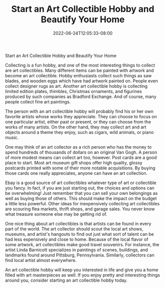 ﻿---
title: "Start an Art Collectible Hobby and Beautify Your Home"
date: 2022-06-24T12:05:33-08:00
description: "Hobby Articles Tips for Web Success"
featured_image: "/images/Hobby Articles.jpg"
tags: ["Hobby Articles"]
---

Start an Art Collectible Hobby and Beautify Your Home

Collecting is a fun hobby, and one of the most interesting things to collect are art collectibles.  Many different items can be painted with artwork and become an art collectible.  Hobby enthusiasts collect such things as saw blades, and wooden eggs which have had artwork painted on.  People even collect designer rugs as art.  Another art collectible hobby is collecting limited edition plates, thimbles, Christmas ornaments, and figurines produced by such companies as Bradford Exchange.  And of course, many people collect fine art paintings.

The person with an art collectible hobby will probably find his or her own favorite artists whose works they appreciate.  They can choose to focus on one particular artist, either past or present, or they can choose from the works of many artists.  On the other hand, they may collect art and art objects around a theme they enjoy, such as cigars, wild animals, or piano music.  

One may think of an art collector as a rich person who has the money to spend hundreds of thousands of dollars on an original Van Gogh.  A person of more modest means can collect art too, however.  Post cards are a good place to start.  Most art museum gift shops offer high quality, glossy postcards printed with some of their more notable acquisitions.  By buying those cards one really appreciates, anyone can have an art collection.

Ebay is a good source of art collectibles whatever type of art or collectible you fancy.  In fact, if you are just starting out, the choices and options can be overwhelming!  Just remember that you can sell your own belongings as well as buying those of others.  This should make the impact on the budget a little less powerful.  Other ideas for inexpensively collecting art collectibles are scouring flea markets, thrift shops, and garage sales.  You never know what treasure someone else may be getting rid of.

One nice thing about art collectibles is that artists can be found in every part of the world.  The art collector should scout the local art shows, museums, and artist's hangouts to find out just what sort of talent can be had less expensively and close to home.  Because of the local flavor of some artwork, art collectibles make good travel souvenirs.  For instance, the artist Linda Barnicott specializes in paintings of scenes, buildings, and landmarks found around  Pittsburg, Pennsylvania.  Similarly, collectors can find local artist almost everywhere.

An art collectible hobby will keep you interested in life and give you a home filled with art masterpieces as well.  If you enjoy pretty and interesting things around you, consider starting an art collectible hobby today.
